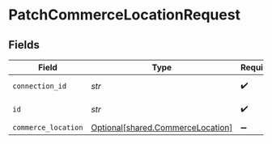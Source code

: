 # PatchCommerceLocationRequest


## Fields

| Field                                                                        | Type                                                                         | Required                                                                     | Description                                                                  |
| ---------------------------------------------------------------------------- | ---------------------------------------------------------------------------- | ---------------------------------------------------------------------------- | ---------------------------------------------------------------------------- |
| `connection_id`                                                              | *str*                                                                        | :heavy_check_mark:                                                           | ID of the connection                                                         |
| `id`                                                                         | *str*                                                                        | :heavy_check_mark:                                                           | ID of the Location                                                           |
| `commerce_location`                                                          | [Optional[shared.CommerceLocation]](../../models/shared/commercelocation.md) | :heavy_minus_sign:                                                           | N/A                                                                          |
